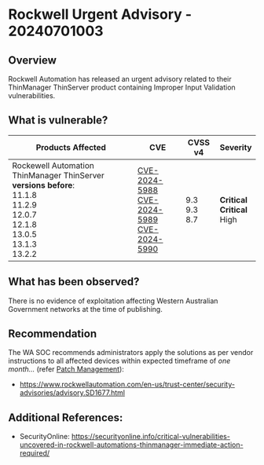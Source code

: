 # Rockwell Urgent Advisory - 20240701003

## Overview

Rockwell Automation has released an urgent advisory related to their ThinManager ThinServer product containing Improper Input Validation vulnerabilities.

## What is vulnerable?

| Products Affected                                                                                                                                           | CVE                                                                                                                                                                                                         | CVSS v4                 | Severity                                   |
| ----------------------------------------------------------------------------------------------------------------------------------------------------------- | ----------------------------------------------------------------------------------------------------------------------------------------------------------------------------------------------------------- | ----------------------- | ------------------------------------------ |
| Rockewell Automation ThinManager ThinServer **versions before**: </br> 11.1.8 </br> 11.2.9 </br> 12.0.7 </br> 12.1.8 </br> 13.0.5 </br> 13.1.3 </br> 13.2.2 | [CVE-2024-5988](https://nvd.nist.gov/vuln/detail/CVE-2024-5988) </br> [CVE-2024-5989](https://nvd.nist.gov/vuln/detail/CVE-2024-5989) </br> [CVE-2024-5990](https://nvd.nist.gov/vuln/detail/CVE-2024-5990) | 9.3 </br> 9.3 </br> 8.7 | **Critical** </br> **Critical** </br> High |

## What has been observed?

There is no evidence of exploitation affecting Western Australian Government networks at the time of publishing.

## Recommendation

The WA SOC recommends administrators apply the solutions as per vendor instructions to all affected devices within expected timeframe of *one month...* (refer [Patch Management](../guidelines/patch-management.md)):

- <https://www.rockwellautomation.com/en-us/trust-center/security-advisories/advisory.SD1677.html>

## Additional References:

- SecurityOnline: <https://securityonline.info/critical-vulnerabilities-uncovered-in-rockwell-automations-thinmanager-immediate-action-required/>
